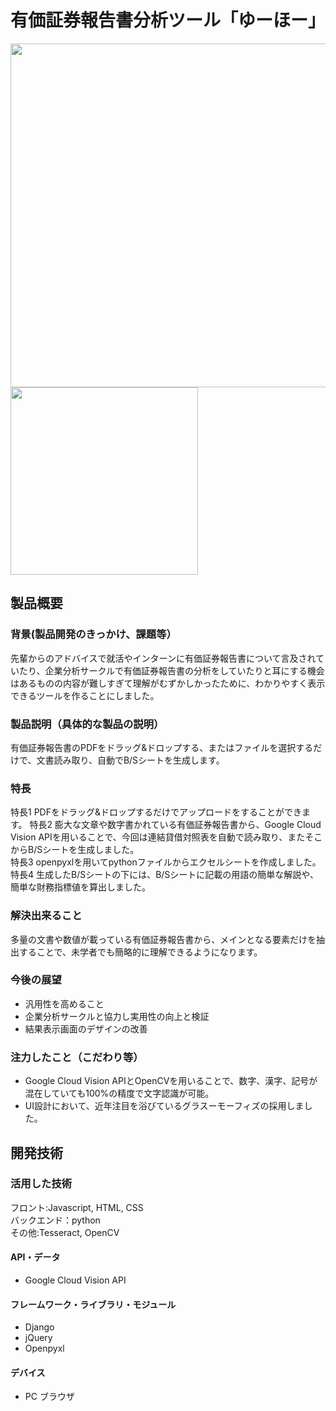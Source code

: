 # 有価証券報告書分析ツール「ゆーほー」

<img src="https://jphacks.com/wp-content/uploads/2021/07/JPHACKS2021_ogp.jpg" width="550px"><img src="https://user-images.githubusercontent.com/82380312/139517093-e371b4e3-8041-45d7-a206-e6646e9305f8.png" width="300px">

## 製品概要

### 背景(製品開発のきっかけ、課題等）
先輩からのアドバイスで就活やインターンに有価証券報告書について言及されていたり、企業分析サークルで有価証券報告書の分析をしていたりと耳にする機会はあるものの内容が難しすぎて理解がむずかしかったために、わかりやすく表示できるツールを作ることにしました。

### 製品説明（具体的な製品の説明）
有価証券報告書のPDFをドラッグ&ドロップする、またはファイルを選択するだけで、文書読み取り、自動でB/Sシートを生成します。
### 特長
特長1 PDFをドラッグ&ドロップするだけでアップロードをすることができます。
特長2 膨大な文章や数字書かれている有価証券報告書から、Google Cloud Vision APIを用いることで、今回は連結貸借対照表を自動で読み取り、またそこからB/Sシートを生成しました。<br>
特長3 openpyxlを用いてpythonファイルからエクセルシートを作成しました。<br>
特長4 生成したB/Sシートの下には、B/Sシートに記載の用語の簡単な解説や、簡単な財務指標値を算出しました。

### 解決出来ること
多量の文書や数値が載っている有価証券報告書から、メインとなる要素だけを抽出することで、未学者でも簡略的に理解できるようになります。
### 今後の展望
* 汎用性を高めること
* 企業分析サークルと協力し実用性の向上と検証
* 結果表示画面のデザインの改善

### 注力したこと（こだわり等）
* Google Cloud Vision APIとOpenCVを用いることで、数字、漢字、記号が混在していても100%の精度で文字認識が可能。
* UI設計において、近年注目を浴びているグラスーモーフィズの採用しました。

## 開発技術
### 活用した技術
フロント:Javascript, HTML, CSS<br>
バックエンド：python<br>
その他:Tesseract, OpenCV<br>
#### API・データ
* Google Cloud Vision API

#### フレームワーク・ライブラリ・モジュール
* Django
* jQuery
* Openpyxl

#### デバイス
* PC ブラウザ


